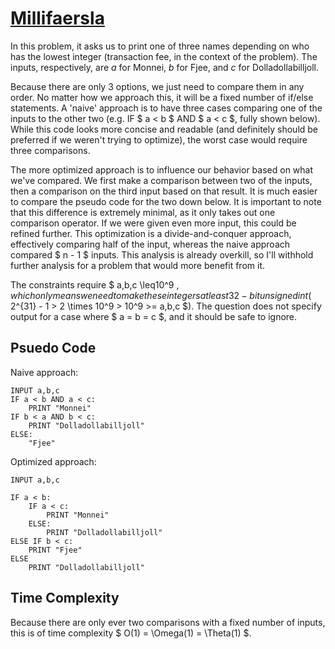 # [Millifaersla](https://open.kattis.com/problems/millifaersla)

In this problem, it asks us to print one of three names depending on who has the lowest integer (transaction fee, in the context of the problem). The inputs, respectively, are $a$ for Monnei, $b$ for Fjee, and $c$ for Dolladollabilljoll.

Because there are only 3 options, we just need to compare them in any order. No matter how we approach this, it will be a fixed number of if/else statements. A 'naive' approach is to have three cases comparing one of the inputs to the other two (e.g. IF $ a < b $ AND $ a < c $, fully shown below). While this code looks more concise and readable (and definitely should be preferred if we weren't trying to optimize), the worst case would require three comparisons.

The more optimized approach is to influence our behavior based on what we've compared. We first make a comparison between two of the inputs, then a comparison on the third input based on that result. It is much easier to compare the pseudo code for the two down below. It is important to note that this difference is extremely minimal, as it only takes out one comparison operator. If we were given even more input, this could be refined further. This optimization is a divide-and-conquer approach, effectively comparing half of the input, whereas the naive approach compared $ n - 1 $ inputs. This analysis is already overkill, so I'll withhold further analysis for a problem that would more benefit from it.

The constraints require $ a,b,c \leq10^9 $, which only means we need to make these integers at least 32-bit unsigned int ($ 2^{31} - 1 > 2 \times 10^9 > 10^9 >= a,b,c $). The question does not specify output for a case where $ a = b = c $, and it should be safe to ignore.
## Psuedo Code
Naive approach:
```
INPUT a,b,c
IF a < b AND a < c:
    PRINT "Monnei"
IF b < a AND b < c:
    PRINT "Dolladollabilljoll"
ELSE:
    "Fjee"
```
Optimized approach:
```
INPUT a,b,c

IF a < b:
    IF a < c:
        PRINT "Monnei"
    ELSE:
        PRINT "Dolladollabilljoll"
ELSE IF b < c:
    PRINT "Fjee"
ELSE
    PRINT "Dolladollabilljoll"
```

## Time Complexity
Because there are only ever two comparisons with a fixed number of inputs, this is of time complexity $ O(1) = \Omega(1) = \Theta(1) $.
